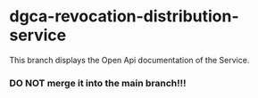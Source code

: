 # dgca-revocation-distribution-service

This branch displays the Open Api documentation of the Service.

### DO NOT merge it into the main branch!!!